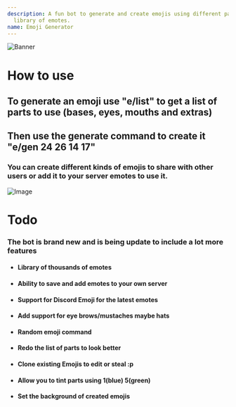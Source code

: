 ```yaml
---
description: A fun bot to generate and create emojis using different parts and access to a
  library of emotes.
name: Emoji Generator
---
```


![Banner](https://gallery.fluxpoint.dev/2019/08/02/27c0aa7b.jpg)

# How to use
>
## To generate an emoji use "e/list" to get a list of parts to use (bases, eyes, mouths and extras)
## Then use the generate command to create it "e/gen 24 26 14 17"
>
### You can create different kinds of emojis to share with other users or add it to your server emotes to use it.

![Image](https://i.imgur.com/QO7hHW6.png)

# Todo
>
###  The bot is brand new and is being update to include a lot more features
>
- #### Library of thousands of emotes
- #### Ability to save and add emotes to your own server
- #### Support for Discord Emoji for the latest emotes
- #### Add support for eye brows/mustaches maybe hats
- #### Random emoji command
- #### Redo the list of parts to look better
- #### Clone existing Emojis to edit or steal :p
- #### Allow you to tint parts using 1(blue) 5(green)
- #### Set the background of created emojis
